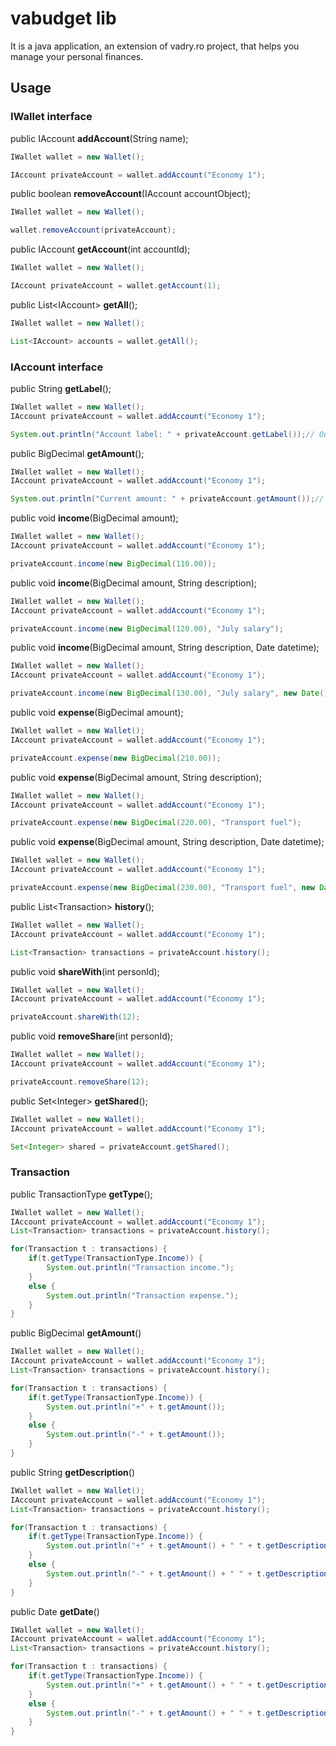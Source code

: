 
# vabudget lib
It is a java application, an extension of vadry.ro project, that helps you manage your personal finances.

## Usage



### IWallet interface

public IAccount **addAccount**(String name);
```java
IWallet wallet = new Wallet();

IAccount privateAccount = wallet.addAccount("Economy 1");
```
public boolean **removeAccount**(IAccount accountObject);
```java
IWallet wallet = new Wallet();

wallet.removeAccount(privateAccount);
```
public IAccount **getAccount**(int accountId);
```java
IWallet wallet = new Wallet();

IAccount privateAccount = wallet.getAccount(1);
```
public List\<IAccount\> **getAll**();
```java
IWallet wallet = new Wallet();

List<IAccount> accounts = wallet.getAll();
```

### IAccount interface

public String **getLabel**();
```java
IWallet wallet = new Wallet();
IAccount privateAccount = wallet.addAccount("Economy 1");

System.out.println("Account label: " + privateAccount.getLabel());// Output: Account label: Economy 1
```
public BigDecimal **getAmount**();
```java
IWallet wallet = new Wallet();
IAccount privateAccount = wallet.addAccount("Economy 1");

System.out.println("Current amount: " + privateAccount.getAmount());// Output: Current amount: 0
```
public void **income**(BigDecimal amount);
```java
IWallet wallet = new Wallet();
IAccount privateAccount = wallet.addAccount("Economy 1");

privateAccount.income(new BigDecimal(110.00));
```
public void **income**(BigDecimal amount, String description);
```java
IWallet wallet = new Wallet();
IAccount privateAccount = wallet.addAccount("Economy 1");

privateAccount.income(new BigDecimal(120.00), "July salary");
```
public void **income**(BigDecimal amount, String description, Date datetime);
```java
IWallet wallet = new Wallet();
IAccount privateAccount = wallet.addAccount("Economy 1");

privateAccount.income(new BigDecimal(130.00), "July salary", new Date());
```

public void **expense**(BigDecimal amount);
```java
IWallet wallet = new Wallet();
IAccount privateAccount = wallet.addAccount("Economy 1");

privateAccount.expense(new BigDecimal(210.00));
```
public void **expense**(BigDecimal amount, String description);
```java
IWallet wallet = new Wallet();
IAccount privateAccount = wallet.addAccount("Economy 1");

privateAccount.expense(new BigDecimal(220.00), "Transport fuel");
```
public void **expense**(BigDecimal amount, String description, Date datetime);
```java
IWallet wallet = new Wallet();
IAccount privateAccount = wallet.addAccount("Economy 1");

privateAccount.expense(new BigDecimal(230.00), "Transport fuel", new Date());
```
public List\<Transaction\> **history**();

```java
IWallet wallet = new Wallet();
IAccount privateAccount = wallet.addAccount("Economy 1");

List<Transaction> transactions = privateAccount.history();
```


public void **shareWith**(int personId);

```java
IWallet wallet = new Wallet();
IAccount privateAccount = wallet.addAccount("Economy 1");

privateAccount.shareWith(12);
```


public void **removeShare**(int personId);

```java
IWallet wallet = new Wallet();
IAccount privateAccount = wallet.addAccount("Economy 1");

privateAccount.removeShare(12);
```


public Set\<Integer\> **getShared**();

```java
IWallet wallet = new Wallet();
IAccount privateAccount = wallet.addAccount("Economy 1");

Set<Integer> shared = privateAccount.getShared();
```

### Transaction

public TransactionType **getType**();
```java
IWallet wallet = new Wallet();
IAccount privateAccount = wallet.addAccount("Economy 1");
List<Transaction> transactions = privateAccount.history();

for(Transaction t : transactions) {
    if(t.getType(TransactionType.Income)) {
        System.out.println("Transaction income.");
    }
    else {
        System.out.println("Transaction expense.");
    }
}
```

public BigDecimal **getAmount**()
```java
IWallet wallet = new Wallet();
IAccount privateAccount = wallet.addAccount("Economy 1");
List<Transaction> transactions = privateAccount.history();

for(Transaction t : transactions) {
    if(t.getType(TransactionType.Income)) {
        System.out.println("+" + t.getAmount());
    }
    else {
        System.out.println("-" + t.getAmount());
    }
}
```

public String **getDescription**()
```java
IWallet wallet = new Wallet();
IAccount privateAccount = wallet.addAccount("Economy 1");
List<Transaction> transactions = privateAccount.history();

for(Transaction t : transactions) {
    if(t.getType(TransactionType.Income)) {
        System.out.println("+" + t.getAmount() + " " + t.getDescription());
    }
    else {
        System.out.println("-" + t.getAmount() + " " + t.getDescription());
    }
}
```

public Date **getDate**()
```java
IWallet wallet = new Wallet();
IAccount privateAccount = wallet.addAccount("Economy 1");
List<Transaction> transactions = privateAccount.history();

for(Transaction t : transactions) {
    if(t.getType(TransactionType.Income)) {
        System.out.println("+" + t.getAmount() + " " + t.getDescription() + " " + t.getDate().toString());
    }
    else {
        System.out.println("-" + t.getAmount() + " " + t.getDescription() + " " + t.getDate().toString());
    }
}
```
